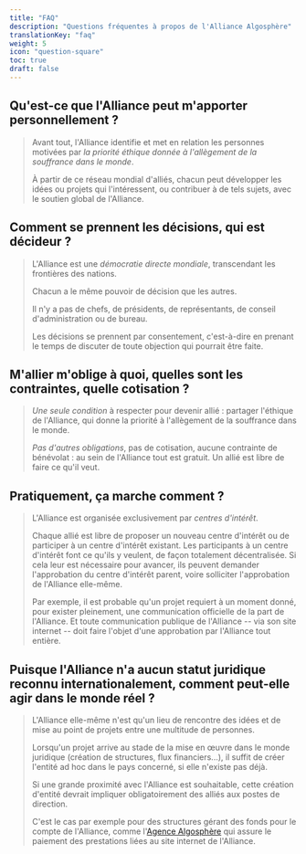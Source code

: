 ```yaml
---
title: "FAQ"
description: "Questions fréquentes à propos de l'Alliance Algosphère"
translationKey: "faq"
weight: 5
icon: "question-square"
toc: true
draft: false
---
```


## Qu'est-ce que l'Alliance peut m'apporter personnellement ?
> Avant tout, l'Alliance identifie et met en relation les personnes motivées par *la priorité éthique donnée à l'allègement de la souffrance dans le monde*.
>
> À partir de ce réseau mondial d'alliés, chacun peut développer les idées ou projets qui l'intéressent, ou contribuer à de tels sujets, avec le soutien global de l'Alliance.

## Comment se prennent les décisions, qui est décideur ?
> L'Alliance est une *démocratie directe mondiale*, transcendant les frontières des nations.
>
> Chacun a le même pouvoir de décision que les autres.
>
> Il n'y a pas de chefs, de présidents, de représentants, de conseil d'administration ou de bureau.
>
> Les décisions se prennent par consentement, c'est-à-dire en prenant le temps de discuter de toute objection qui pourrait être faite.

## M'allier m'oblige à quoi, quelles sont les contraintes, quelle cotisation ?
> *Une seule condition* à respecter pour devenir allié : partager l'éthique de l'Alliance, qui donne la priorité à l'allègement de la souffrance dans le monde.
>
> *Pas d'autres obligations*, pas de cotisation, aucune contrainte de bénévolat : au sein de l'Alliance tout est gratuit. Un allié est libre de faire ce qu'il veut.

## Pratiquement, ça marche comment ?
> L'Alliance est organisée exclusivement par *centres d'intérêt*.
>
> Chaque allié est libre de proposer un nouveau centre d'intérêt ou de participer à un centre d'intérêt existant. Les participants à un centre d'intérêt font ce qu'ils y veulent, de façon totalement décentralisée. Si cela leur est nécessaire pour avancer, ils peuvent demander l'approbation du centre d'intérêt parent, voire solliciter l'approbation de l'Alliance elle-même.
>
> Par exemple, il est probable qu'un projet requiert à un moment donné, pour exister pleinement, une communication officielle de la part de l'Alliance. Et toute communication publique de l'Alliance -- via son site internet -- doit faire l'objet d'une approbation par l'Alliance tout entière.

## Puisque l'Alliance n'a aucun statut juridique reconnu internationalement, comment peut-elle agir dans le monde réel ?
> L'Alliance elle-même n'est qu'un lieu de rencontre des idées et de mise au point de projets entre une multitude de personnes.
>
> Lorsqu'un projet arrive au stade de la mise en œuvre dans le monde juridique (création de structures, flux financiers...), il suffit de créer l'entité ad hoc dans le pays concerné, si elle n'existe pas déjà.
>
> Si une grande proximité avec l'Alliance est souhaitable, cette création d'entité devrait impliquer obligatoirement des alliés aux postes de direction.
>
> C'est le cas par exemple pour des structures gérant des fonds pour le compte de l'Alliance, comme l'[Agence Algosphère](https://www.ic.gc.ca/app/scr/cc/CorporationsCanada/fdrlCrpDtls.html?corpId=8368970) qui assure le paiement des prestations liées au site internet de l'Alliance.
